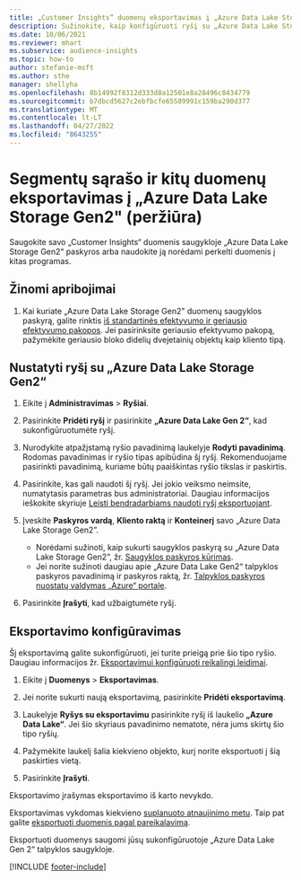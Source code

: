 ```yaml
---
title: „Customer Insights” duomenų eksportavimas į „Azure Data Lake Storage Gen2”
description: Sužinokite, kaip konfigūruoti ryšį su „Azure Data Lake Storage Gen2”.
ms.date: 10/06/2021
ms.reviewer: mhart
ms.subservice: audience-insights
ms.topic: how-to
author: stefanie-msft
ms.author: sthe
manager: shellyha
ms.openlocfilehash: 8b14992f8312d333d8a12501e8a28496c8434779
ms.sourcegitcommit: b7dbcd5627c2ebfbcfe65589991c159ba290d377
ms.translationtype: MT
ms.contentlocale: lt-LT
ms.lasthandoff: 04/27/2022
ms.locfileid: "8643255"
---
```

# <a name="export-segment-list-and-other-data-to-azure-data-lake-storage-gen2-preview"></a>Segmentų sąrašo ir kitų duomenų eksportavimas į „Azure Data Lake Storage Gen2" (peržiūra)

Saugokite savo „Customer Insights“ duomenis saugykloje „Azure Data Lake Storage Gen2“ paskyros arba naudokite ją norėdami perkelti duomenis į kitas programas.

## <a name="known-limitations"></a>Žinomi apribojimai

1. Kai kuriate „Azure Data Lake Storage Gen2" duomenų saugyklos paskyrą, galite rinktis [ iš standartinės efektyvumo ir geriausio efektyvumo pakopos](/azure/storage/blobs/create-data-lake-storage-account). Jei pasirinksite geriausio efektyvumo pakopą, pažymėkite geriausio bloko didelių dvejetainių objektų kaip kliento tipą. 


## <a name="set-up-the-connection-to-azure-data-lake-storage-gen2"></a>Nustatyti ryšį su „Azure Data Lake Storage Gen2“ 


1. Eikite į **Administravimas** > **Ryšiai**.

1. Pasirinkite **Pridėti ryšį** ir pasirinkite **„Azure Data Lake Gen 2“**, kad sukonfigūruotumėte ryšį.

1. Nurodykite atpažįstamą ryšio pavadinimą laukelyje **Rodyti pavadinimą**. Rodomas pavadinimas ir ryšio tipas apibūdina šį ryšį. Rekomenduojame pasirinkti pavadinimą, kuriame būtų paaiškintas ryšio tikslas ir paskirtis.

1. Pasirinkite, kas gali naudoti šį ryšį. Jei jokio veiksmo neimsite, numatytasis parametras bus administratoriai. Daugiau informacijos ieškokite skyriuje [Leisti bendradarbiams naudoti ryšį eksportuojant](connections.md#allow-contributors-to-use-a-connection-for-exports).

1. Įveskite **Paskyros vardą**, **Kliento raktą** ir **Konteinerį** savo „Azure Data Lake Storage Gen2”.
    - Norėdami sužinoti, kaip sukurti saugyklos paskyrą su „Azure Data Lake Storage Gen2”, žr. [Saugyklos paskyros kūrimas](/azure/storage/blobs/create-data-lake-storage-account). 
    - Jei norite sužinoti daugiau apie „Azure Data Lake Gen2“ talpyklos paskyros pavadinimą ir paskyros raktą, žr. [Talpyklos paskyros nuostatų valdymas „Azure“ portale](/azure/storage/common/storage-account-manage).

1. Pasirinkite **Įrašyti**, kad užbaigtumėte ryšį. 

## <a name="configure-an-export"></a>Eksportavimo konfigūravimas

Šį eksportavimą galite sukonfigūruoti, jei turite prieigą prie šio tipo ryšio. Daugiau informacijos žr. [Eksportavimui konfigūruoti reikalingi leidimai](export-destinations.md#set-up-a-new-export).

1. Eikite į **Duomenys** > **Eksportavimas**.

1. Jei norite sukurti naują eksportavimą, pasirinkite **Pridėti eksportavimą**.

1. Laukelyje **Ryšys su eksportavimu** pasirinkite ryšį iš laukelio **„Azure Data Lake“**. Jei šio skyriaus pavadinimo nematote, nėra jums skirtų šio tipo ryšių.

1. Pažymėkite laukelį šalia kiekvieno objekto, kurį norite eksportuoti į šią paskirties vietą.

1. Pasirinkite **Įrašyti**.

Eksportavimo įrašymas eksportavimo iš karto nevykdo.

Eksportavimas vykdomas kiekvieno [suplanuoto atnaujinimo metu](system.md#schedule-tab). Taip pat galite [eksportuoti duomenis pagal pareikalavimą](export-destinations.md#run-exports-on-demand). 

Eksportuoti duomenys saugomi jūsų sukonfigūruotoje „Azure Data Lake Gen 2“ talpyklos saugykloje. 

[!INCLUDE [footer-include](includes/footer-banner.md)]
